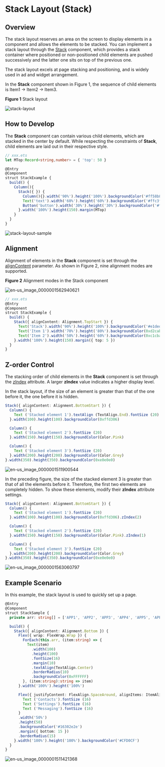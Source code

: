 # Stack Layout (Stack)


## Overview

The stack layout reserves an area on the screen to display elements in a component and allows the elements to be stacked. You can implement a stack layout through the [Stack](../reference/apis-arkui/arkui-ts/ts-container-stack.md) component, which provides a stack container where positioned or non-positioned child elements are pushed successively and the latter one sits on top of the previous one.

The stack layout excels at page stacking and positioning, and is widely used in ad and widget arrangement.

In the **Stack** component shown in Figure 1, the sequence of child elements is Item1 -> Item2 -> Item3.


  **Figure 1** Stack layout 

![stack-layout](figures/stack-layout.png)


## How to Develop

The **Stack** component can contain various child elements, which are stacked in the center by default. While respecting the constraints of **Stack**, child elements are laid out in their respective style.

```ts
// xxx.ets
let MTop:Record<string,number> = { 'top': 50 }

@Entry
@Component
struct StackExample {
  build() {
    Column(){
      Stack({ }) {
        Column(){}.width('90%').height('100%').backgroundColor('#ff58b87c')
        Text('text').width('60%').height('60%').backgroundColor('#ffc3f6aa')
        Button('button').width('30%').height('30%').backgroundColor('#ff8ff3eb').fontColor('#000')
      }.width('100%').height(150).margin(MTop)
    }
  }
}
```


![stack-layout-sample](figures/stack-layout-sample.png)


## Alignment

Alignment of elements in the **Stack** component is set through the [alignContent](../reference/apis-arkui/arkui-ts/ts-container-stack.md#aligncontent) parameter. As shown in Figure 2, nine alignment modes are supported.

  **Figure 2** Alignment modes in the Stack component 

![en-us_image_0000001562940621](figures/en-us_image_0000001562940621.png)

```ts
// xxx.ets
@Entry
@Component
struct StackExample {
  build() {
    Stack({ alignContent: Alignment.TopStart }) {
      Text('Stack').width('90%').height('100%').backgroundColor('#e1dede').align(Alignment.BottomEnd)
      Text('Item 1').width('70%').height('80%').backgroundColor(0xd2cab3).align(Alignment.BottomEnd)
      Text('Item 2').width('50%').height('60%').backgroundColor(0xc1cbac).align(Alignment.BottomEnd)
    }.width('100%').height(150).margin({ top: 5 })
  }
}
```

## Z-order Control

The stacking order of child elements in the **Stack** component is set through the [zIndex](../reference/apis-arkui/arkui-ts/ts-universal-attributes-z-order.md) attribute. A larger **zIndex** value indicates a higher display level.

  In the stack layout, if the size of an element is greater than that of the one before it, the one before it is hidden.

```ts
Stack({ alignContent: Alignment.BottomStart }) {
  Column() {
    Text ('Stacked element 1').textAlign (TextAlign.End).fontSize (20)
  }.width(100).height(100).backgroundColor(0xffd306)

  Column() {
    Text ('Stacked element 2').fontSize (20)
  }.width(150).height(150).backgroundColor(Color.Pink)

  Column() {
    Text ('Stacked element 3').fontSize (20)
  }.width(200).height(200).backgroundColor(Color.Grey)
}.width(350).height(350).backgroundColor(0xe0e0e0)
```

![en-us_image_0000001511900544](figures/en-us_image_0000001511900544.png)

In the preceding figure, the size of the stacked element 3 is greater than that of all the elements before it. Therefore, the first two elements are completely hidden. To show these elements, modify their **zIndex** attribute settings.


```ts
Stack({ alignContent: Alignment.BottomStart }) {
  Column() {
    Text ('Stacked element 1').fontSize (20)
  }.width(100).height(100).backgroundColor(0xffd306).zIndex(2)

  Column() {
    Text ('Stacked element 2').fontSize (20)
  }.width(150).height(150).backgroundColor(Color.Pink).zIndex(1)

  Column() {
    Text ('Stacked element 3').fontSize (20)
  }.width(200).height(200).backgroundColor(Color.Grey)
}.width(350).height(350).backgroundColor(0xe0e0e0)
```

![en-us_image_0000001563060797](figures/en-us_image_0000001563060797.png)


## Example Scenario

In this example, the stack layout is used to quickly set up a page.


```ts
@Entry
@Component
struct StackSample {
  private arr: string[] = ['APP1', 'APP2', 'APP3', 'APP4', 'APP5', 'APP6', 'APP7', 'APP8'];

  build() {
    Stack({ alignContent: Alignment.Bottom }) {
      Flex({ wrap: FlexWrap.Wrap }) {
        ForEach(this.arr, (item:string) => {
          Text(item)
            .width(100)
            .height(100)
            .fontSize(16)
            .margin(10)
            .textAlign(TextAlign.Center)
            .borderRadius(10)
            .backgroundColor(0xFFFFFF)
        }, (item:string):string => item)
      }.width('100%').height('100%')

      Flex({ justifyContent: FlexAlign.SpaceAround, alignItems: ItemAlign.Center }) {
        Text ('Contacts').fontSize (16)
        Text ('Settings').fontSize (16)
        Text ('Messaging').fontSize (16)
      }
      .width('50%')
      .height(50)
      .backgroundColor('#16302e2e')
      .margin({ bottom: 15 })
      .borderRadius(15)
    }.width('100%').height('100%').backgroundColor('#CFD0CF')
  }
}
```


![en-us_image_0000001511421368](figures/en-us_image_0000001511421368.png)
